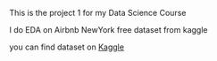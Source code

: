 This is the project 1 for my Data Science Course

I do EDA on Airbnb NewYork free dataset from kaggle 

you can find dataset on [Kaggle](https://www.kaggle.com/dgomonov/new-york-city-airbnb-open-data)
